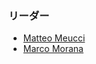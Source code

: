 ### リーダー
* [Matteo Meucci](mailto:Matteo.meucci@owasp.org)
* [Marco Morana](mailto:marco.m.morana@gmail.com)
